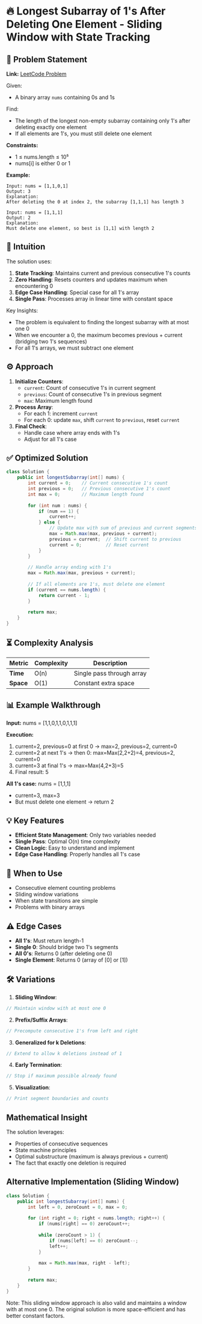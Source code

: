 # 🔥 Longest Subarray of 1's After Deleting One Element - Sliding Window with State Tracking

## 📜 Problem Statement
**Link:** [LeetCode Problem](https://leetcode.com/problems/longest-subarray-of-1s-after-deleting-one-element/?envType=daily-question&envId=2025-08-24)

Given:
- A binary array `nums` containing 0s and 1s

Find:
- The length of the longest non-empty subarray containing only 1's after deleting exactly one element
- If all elements are 1's, you must still delete one element

**Constraints:**
- 1 ≤ nums.length ≤ 10⁵
- nums[i] is either 0 or 1

**Example:**
```text
Input: nums = [1,1,0,1]
Output: 3
Explanation: 
After deleting the 0 at index 2, the subarray [1,1,1] has length 3

Input: nums = [1,1,1]
Output: 2
Explanation: 
Must delete one element, so best is [1,1] with length 2
```

## 🧠 Intuition
The solution uses:
1. **State Tracking**: Maintains current and previous consecutive 1's counts
2. **Zero Handling**: Resets counters and updates maximum when encountering 0
3. **Edge Case Handling**: Special case for all 1's array
4. **Single Pass**: Processes array in linear time with constant space

Key Insights:
- The problem is equivalent to finding the longest subarray with at most one 0
- When we encounter a 0, the maximum becomes previous + current (bridging two 1's sequences)
- For all 1's arrays, we must subtract one element

## ⚙️ Approach
1. **Initialize Counters**:
   - `current`: Count of consecutive 1's in current segment
   - `previous`: Count of consecutive 1's in previous segment
   - `max`: Maximum length found
2. **Process Array**:
   - For each 1: increment `current`
   - For each 0: update `max`, shift `current` to `previous`, reset `current`
3. **Final Check**:
   - Handle case where array ends with 1's
   - Adjust for all 1's case

## ✅ Optimized Solution
```java
class Solution {
    public int longestSubarray(int[] nums) {
        int current = 0;    // Current consecutive 1's count
        int previous = 0;   // Previous consecutive 1's count  
        int max = 0;        // Maximum length found
        
        for (int num : nums) {
            if (num == 1) {
                current++;
            } else {
                // Update max with sum of previous and current segments
                max = Math.max(max, previous + current);
                previous = current;  // Shift current to previous
                current = 0;         // Reset current
            }
        }
        
        // Handle array ending with 1's
        max = Math.max(max, previous + current);
        
        // If all elements are 1's, must delete one element
        if (current == nums.length) {
            return current - 1;
        }
        
        return max;
    }
}
```

## ⏳ Complexity Analysis
| Metric          | Complexity | Description |
|-----------------|------------|-------------|
| **Time**        | O(n)       | Single pass through array |
| **Space**       | O(1)       | Constant extra space |

## 📊 Example Walkthrough
**Input:** nums = [1,1,0,1,1,0,1,1,1]

**Execution:**
1. current=2, previous=0 at first 0 → max=2, previous=2, current=0
2. current=2 at next 1's → then 0: max=Max(2,2+2)=4, previous=2, current=0
3. current=3 at final 1's → max=Max(4,2+3)=5
4. Final result: 5

**All 1's case:** nums = [1,1,1]
- current=3, max=3
- But must delete one element → return 2

## 💡 Key Features
- **Efficient State Management**: Only two variables needed
- **Single Pass**: Optimal O(n) time complexity
- **Clean Logic**: Easy to understand and implement
- **Edge Case Handling**: Properly handles all 1's case

## 🚀 When to Use
- Consecutive element counting problems
- Sliding window variations
- When state transitions are simple
- Problems with binary arrays

## ⚠️ Edge Cases
- **All 1's**: Must return length-1
- **Single 0**: Should bridge two 1's segments
- **All 0's**: Returns 0 (after deleting one 0)
- **Single Element**: Returns 0 (array of [0] or [1])

## 🛠 Variations
1. **Sliding Window**:
```java
// Maintain window with at most one 0
```

2. **Prefix/Suffix Arrays**:
```java
// Precompute consecutive 1's from left and right
```

3. **Generalized for k Deletions**:
```java
// Extend to allow k deletions instead of 1
```

4. **Early Termination**:
```java
// Stop if maximum possible already found
```

5. **Visualization**:
```java
// Print segment boundaries and counts
```

## Mathematical Insight
The solution leverages:
- Properties of consecutive sequences
- State machine principles
- Optimal substructure (maximum is always previous + current)
- The fact that exactly one deletion is required

## Alternative Implementation (Sliding Window)
```java
class Solution {
    public int longestSubarray(int[] nums) {
        int left = 0, zeroCount = 0, max = 0;
        
        for (int right = 0; right < nums.length; right++) {
            if (nums[right] == 0) zeroCount++;
            
            while (zeroCount > 1) {
                if (nums[left] == 0) zeroCount--;
                left++;
            }
            
            max = Math.max(max, right - left);
        }
        
        return max;
    }
}
```
Note: This sliding window approach is also valid and maintains a window with at most one 0. The original solution is more space-efficient and has better constant factors.